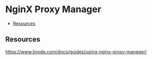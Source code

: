 # NginX Proxy Manager

<!-- toc -->

- [Resources](#resources)

<!-- tocstop -->

## Resources

https://www.linode.com/docs/guides/using-nginx-proxy-manager/

[^1]: [NginX Proxy Manager is a free, open source, GUI for the NginX Reverse Proxy making it easy to use. :awesome_open_source:](https://www.youtube.com/watch?v=RBVcnxTiIL0)
